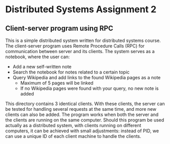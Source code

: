 # Distributed Systems Assignment 2
## Client-server program using RPC

This is a simple distributed system written for distributed systems course. The client-server program uses Remote Procedure Calls (RPC) for communication between server and its clients. The system serves as a notebook, where the user can:

- Add a new self-written note
- Search the notebook for notes related to a certain topic
- Query Wikipedia and add links to the found Wikipedia pages as a note
  - Maximum of 5 pages will be linked
  - If no Wikipedia pages were found with your query, no new note is added

This directory contains 3 identical clients. With these clients, the server can be tested for handling several requests at the same time, and more new clients can also be added. The program works when both the server and the clients are running on the same computer. Should this program be used actually as a distributed system, with clients running on different computers, it can be achieved with small adjustments: instead of PID, we can use a unique ID of each client machine to handle the clients.

